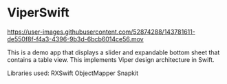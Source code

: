 # ViperSwift

https://user-images.githubusercontent.com/52874288/143781611-de550f8f-f4a3-4396-9b3d-6bcb6014ce56.mov


This is a demo app that displays a slider and expandable bottom sheet that contains a table view.
This implements Viper design architecture in Swift. 

Libraries used:
RXSwift
ObjectMapper
Snapkit
